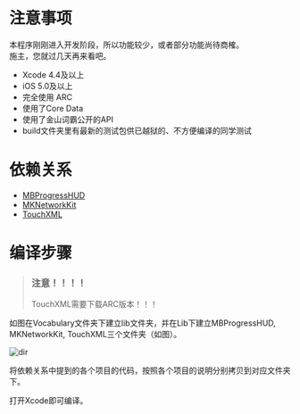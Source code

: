 # 注意事项
本程序刚刚进入开发阶段，所以功能较少，或者部分功能尚待商榷。   
施主，您就过几天再来看吧。

* Xcode 4.4及以上
* iOS 5.0及以上
* 完全使用 ARC
* 使用了Core Data
* 使用了金山词霸公开的API
* build文件夹里有最新的测试包供已越狱的、不方便编译的同学测试

# 依赖关系
* [MBProgressHUD](https://github.com/jdg/MBProgressHUD)
* [MKNetworkKit](https://github.com/MugunthKumar/MKNetworkKit)
* [TouchXML](https://github.com/TouchCode/TouchXML)

# 编译步骤
>### 注意！！！！
>TouchXML需要下载ARC版本！！！   

如图在Vocabulary文件夹下建立lib文件夹，并在Lib下建立MBProgressHUD, MKNetworkKit, TouchXML三个文件夹（如图）。

![dir](https://gitcafe.com/hikui/Vocabulary/blob/master/docs/img/dir.png?raw=true)

将依赖关系中提到的各个项目的代码，按照各个项目的说明分别拷贝到对应文件夹下。

打开Xcode即可编译。
